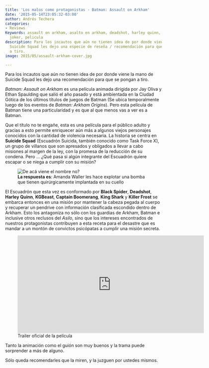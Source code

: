 ```yaml
---
title: 'Los malos como protagonistas - Batman: Assault on Arkham'
date: '2015-05-14T23:05:32-03:00'
author: Andrés Techera
categories:
- Reviews
Keywords: assault on arkham, asalto en arkham, deadshot, harley quinn, suicide squad,
  joker, pelicula
description: Para los incautos que aún no tienen idea de por donde viene la mano de
  Suicide Squad les dejo una especie de reseña / recomendación para que se pongan
  a tiro.
image: 2015/05/assault-arkham-cover.jpg

---
```

Para los incautos que aún no tienen idea de por donde viene la mano de Suicide Squad les dejo una recomendación para que se pongan a tiro.

*Batman: Assault on Arkham* es una película animada dirigida por Jay Oliva y Ethan Spaulding que salió el año pasado y está ambientada en la Ciudad Gótica de los últimos títulos de juegos de Batman (Se ubica temporalmente luego de los eventos de *Batman: Arkham Origins*).
Pero esta película de Batman tiene una particularidad y es que al que menos vas a ver es a Batman.
<!--more-->

Que el título no te engañe, esta es una película para el público adulto y gracias a esto permite enriquecer aún más a algunos viejos personajes conocidos con la cantidad de violencia necesaria.
La historia se centra en **Suicide Squad** (Escuadrón Suicida, también conocido como Task Force X), un grupo de villanos que son apresados y obligados a llevar a cabo misiones al margen de la ley, con la promesa de la reducción de su condena.
Pero ... ¿Qué pasa si algún integrante del Escuadrón quiere escapar o se niega a cumplir con su misión?

<figure>
<img src="/img/2015/05/head-explodes.gif" alt="De acá viene el nombre no?"/>
<figcaption>
  <b>La respuesta es</b>: Amanda Waller les hace explotar una bomba que tienen quirúrgicamente implantada en su cuello
</figcaption>
</figure>

El Escuadrón que esta vez es conformado por **Black Spider**, **Deadshot**, **Harley Quinn**, **KGBeast**, **Captain Boomerang**, **King Shark** y **Killer Frost** se embarca entonces en una misión por mantener la cabeza pegada al cuerpo y recuperar un pendrive con información clasificada escondido dentro de Arkham.
Esto los antagoniza no sólo con los guardias de Arkham, Batman e inclusive otros reclusos del *Asilo*, sino que los intereses encontrados de nuestros protagonistas contribuyen a esta receta para el desastre que es mandar a un montón de convictos psicópatas a cumplir una misión secreta.

<figure>
<iframe width="600" height="315" src="https://www.youtube.com/embed/-6abltUcric" frameborder="0" allowfullscreen></iframe>
<figcaption>
Trailer oficial de la película
</figcaption>
</figure>

Tanto la animación como el guión son muy buenos y la trama puede sorprender a más de alguno.

Sólo queda recomendarles que la miren, y la juzguen por ustedes mismos.
